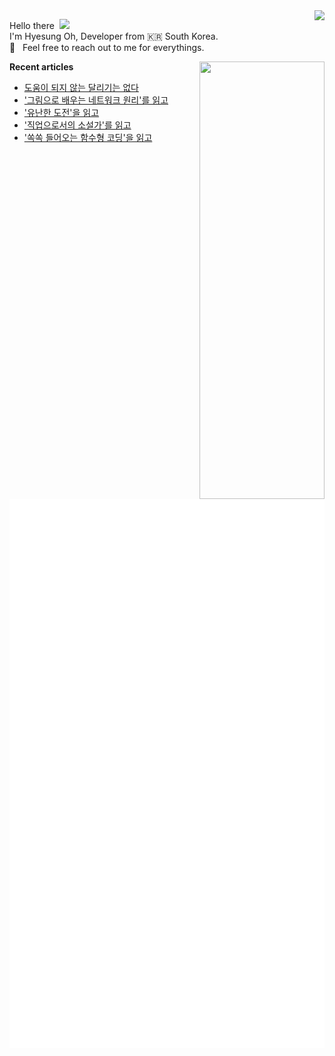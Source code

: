 <img align="right" src="https://hits.seeyoufarm.com/api/count/incr/badge.svg?url=https%3A%2F%2Fgithub.com%2Fhyesungoh%2Fhit-counter&count_bg=%238be9fd&title_bg=%2344475a&icon=riotgames.svg&icon_color=%23E7E7E7&title=hits&edge_flat=false">

<p align="left">

Hello there&nbsp; <img width=40 src="https://cdn.jsdelivr.net/gh/Th3Wall/assets-cdn/PersonalGithubReadme/HandGreet.gif" width="35px" /><br/>
I'm Hyesung Oh, Developer from :kr: South Korea. <br/>
💬 &nbsp; Feel free to reach out to me for everythings.<br/>

</p>

<img align="right" src="https://render.gitanimals.org/lines/hyesungoh?pet-id=589962073398233318" width="200" height="700" />  

<p align="left">

**Recent articles**
<!-- BLOG-POST-LIST:START -->
- [도움이 되지 않는 달리기는 없다](https://www.hyesungoh.xyz/first-half-of-2024)
- [&#39;그림으로 배우는 네트워크 원리&#39;를 읽고](https://www.hyesungoh.xyz/그림으로-배우는-네트워크-원리)
- [&#39;유난한 도전&#39;을 읽고](https://www.hyesungoh.xyz/유난한-도전)
- [&#39;직업으로서의 소설가&#39;를 읽고](https://www.hyesungoh.xyz/직업으로서의-소설가)
- [&#39;쏙쏙 들어오는 함수형 코딩&#39;을 읽고](https://www.hyesungoh.xyz/쏙쏙-들어오는-함수형-코딩)
<!-- BLOG-POST-LIST:END -->

![Metrics](/github-metrics.svg)

</p>

